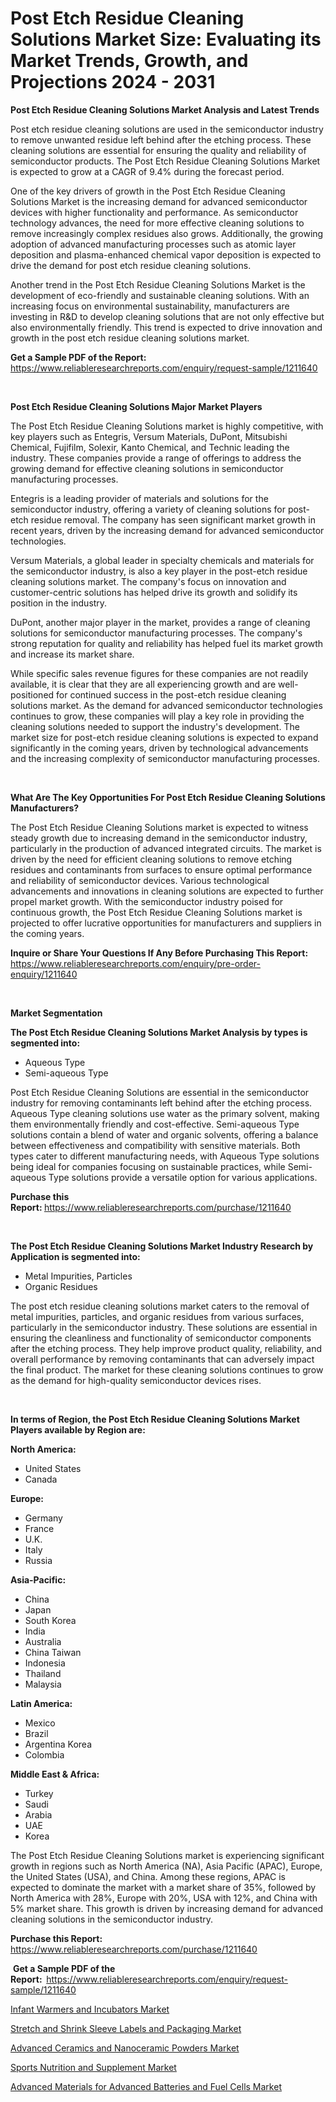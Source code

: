 <p><h1>Post Etch Residue Cleaning Solutions Market Size: Evaluating its Market Trends, Growth, and Projections 2024 - 2031</h1></p><p><strong>Post Etch Residue Cleaning Solutions Market Analysis and Latest Trends</strong></p>
<p><p>Post etch residue cleaning solutions are used in the semiconductor industry to remove unwanted residue left behind after the etching process. These cleaning solutions are essential for ensuring the quality and reliability of semiconductor products. The Post Etch Residue Cleaning Solutions Market is expected to grow at a CAGR of 9.4% during the forecast period.</p><p>One of the key drivers of growth in the Post Etch Residue Cleaning Solutions Market is the increasing demand for advanced semiconductor devices with higher functionality and performance. As semiconductor technology advances, the need for more effective cleaning solutions to remove increasingly complex residues also grows. Additionally, the growing adoption of advanced manufacturing processes such as atomic layer deposition and plasma-enhanced chemical vapor deposition is expected to drive the demand for post etch residue cleaning solutions.</p><p>Another trend in the Post Etch Residue Cleaning Solutions Market is the development of eco-friendly and sustainable cleaning solutions. With an increasing focus on environmental sustainability, manufacturers are investing in R&D to develop cleaning solutions that are not only effective but also environmentally friendly. This trend is expected to drive innovation and growth in the post etch residue cleaning solutions market.</p></p>
<p><strong>Get a Sample PDF of the Report:&nbsp;</strong> <a href="https://www.reliableresearchreports.com/enquiry/request-sample/1211640">https://www.reliableresearchreports.com/enquiry/request-sample/1211640</a></p>
<p>&nbsp;</p>
<p><strong>Post Etch Residue Cleaning Solutions Major Market Players</strong></p>
<p><p>The Post Etch Residue Cleaning Solutions market is highly competitive, with key players such as Entegris, Versum Materials, DuPont, Mitsubishi Chemical, Fujifilm, Solexir, Kanto Chemical, and Technic leading the industry. These companies provide a range of offerings to address the growing demand for effective cleaning solutions in semiconductor manufacturing processes.</p><p>Entegris is a leading provider of materials and solutions for the semiconductor industry, offering a variety of cleaning solutions for post-etch residue removal. The company has seen significant market growth in recent years, driven by the increasing demand for advanced semiconductor technologies.</p><p>Versum Materials, a global leader in specialty chemicals and materials for the semiconductor industry, is also a key player in the post-etch residue cleaning solutions market. The company's focus on innovation and customer-centric solutions has helped drive its growth and solidify its position in the industry.</p><p>DuPont, another major player in the market, provides a range of cleaning solutions for semiconductor manufacturing processes. The company's strong reputation for quality and reliability has helped fuel its market growth and increase its market share.</p><p>While specific sales revenue figures for these companies are not readily available, it is clear that they are all experiencing growth and are well-positioned for continued success in the post-etch residue cleaning solutions market. As the demand for advanced semiconductor technologies continues to grow, these companies will play a key role in providing the cleaning solutions needed to support the industry's development. The market size for post-etch residue cleaning solutions is expected to expand significantly in the coming years, driven by technological advancements and the increasing complexity of semiconductor manufacturing processes.</p></p>
<p>&nbsp;</p>
<p><strong>What Are The Key Opportunities For Post Etch Residue Cleaning Solutions Manufacturers?</strong></p>
<p><p>The Post Etch Residue Cleaning Solutions market is expected to witness steady growth due to increasing demand in the semiconductor industry, particularly in the production of advanced integrated circuits. The market is driven by the need for efficient cleaning solutions to remove etching residues and contaminants from surfaces to ensure optimal performance and reliability of semiconductor devices. Various technological advancements and innovations in cleaning solutions are expected to further propel market growth. With the semiconductor industry poised for continuous growth, the Post Etch Residue Cleaning Solutions market is projected to offer lucrative opportunities for manufacturers and suppliers in the coming years.</p></p>
<p><strong>Inquire or Share Your Questions If Any Before Purchasing This Report:</strong> <a href="https://www.reliableresearchreports.com/enquiry/pre-order-enquiry/1211640">https://www.reliableresearchreports.com/enquiry/pre-order-enquiry/1211640</a></p>
<p>&nbsp;</p>
<p><strong>Market Segmentation</strong></p>
<p><strong>The Post Etch Residue Cleaning Solutions Market Analysis by types is segmented into:</strong></p>
<p><ul><li>Aqueous Type</li><li>Semi-aqueous Type</li></ul></p>
<p><p>Post Etch Residue Cleaning Solutions are essential in the semiconductor industry for removing contaminants left behind after the etching process. Aqueous Type cleaning solutions use water as the primary solvent, making them environmentally friendly and cost-effective. Semi-aqueous Type solutions contain a blend of water and organic solvents, offering a balance between effectiveness and compatibility with sensitive materials. Both types cater to different manufacturing needs, with Aqueous Type solutions being ideal for companies focusing on sustainable practices, while Semi-aqueous Type solutions provide a versatile option for various applications.</p></p>
<p><strong>Purchase this Report:&nbsp;</strong><a href="https://www.reliableresearchreports.com/purchase/1211640">https://www.reliableresearchreports.com/purchase/1211640</a></p>
<p>&nbsp;</p>
<p><strong>The Post Etch Residue Cleaning Solutions Market Industry Research by Application is segmented into:</strong></p>
<p><ul><li>Metal Impurities, Particles</li><li>Organic Residues</li></ul></p>
<p><p>The post etch residue cleaning solutions market caters to the removal of metal impurities, particles, and organic residues from various surfaces, particularly in the semiconductor industry. These solutions are essential in ensuring the cleanliness and functionality of semiconductor components after the etching process. They help improve product quality, reliability, and overall performance by removing contaminants that can adversely impact the final product. The market for these cleaning solutions continues to grow as the demand for high-quality semiconductor devices rises.</p></p>
<p>&nbsp;</p>
<p><strong>In terms of Region, the Post Etch Residue Cleaning Solutions Market Players available by Region are:</strong></p>
<p>
    <p> <strong> North America: </strong>
        <ul>
            <li>United States</li>
            <li>Canada</li>
        </ul>
        </p> 
    <p> <strong> Europe: </strong>
        <ul>
            <li>Germany</li>
            <li>France</li>
            <li>U.K.</li>
            <li>Italy</li>
            <li>Russia</li>
        </ul>
        </p> 
    <p> <strong> Asia-Pacific: </strong>
        <ul>
            <li>China</li>
            <li>Japan</li>
            <li>South Korea</li>
            <li>India</li>
            <li>Australia</li>
            <li>China Taiwan</li>
            <li>Indonesia</li>
            <li>Thailand</li>
            <li>Malaysia</li>
        </ul>
        </p> 
    <p> <strong> Latin America: </strong>
        <ul>
            <li>Mexico</li>
            <li>Brazil</li>
            <li>Argentina Korea</li>
            <li>Colombia</li>
        </ul>
        </p> 
    <p> <strong> Middle East & Africa: </strong>
        <ul>
            <li>Turkey</li>
            <li>Saudi</li>
            <li>Arabia</li>
            <li>UAE</li>
            <li>Korea</li>
        </ul>
    </p>
    </p>
<p><p>The Post Etch Residue Cleaning Solutions market is experiencing significant growth in regions such as North America (NA), Asia Pacific (APAC), Europe, the United States (USA), and China. Among these regions, APAC is expected to dominate the market with a market share of 35%, followed by North America with 28%, Europe with 20%, USA with 12%, and China with 5% market share. This growth is driven by increasing demand for advanced cleaning solutions in the semiconductor industry.</p></p>
<p><strong>Purchase this Report: </strong><a href="https://www.reliableresearchreports.com/purchase/1211640">https://www.reliableresearchreports.com/purchase/1211640</a></p>
<p>&nbsp;<strong>Get a Sample PDF of the Report:&nbsp;&nbsp;</strong><a href="https://www.reliableresearchreports.com/enquiry/request-sample/1211640">https://www.reliableresearchreports.com/enquiry/request-sample/1211640</a></p>
<p><strong></strong></p>
<p><p><a href="https://medium.com/p/f09b8bbdedb1/edit">Infant Warmers and Incubators Market</a></p><p><a href="https://medium.com/p/6cb16ee9a2e9/edit">Stretch and Shrink Sleeve Labels and Packaging Market</a></p><p><a href="https://medium.com/p/3730ce7eec77/edit">Advanced Ceramics and Nanoceramic Powders Market</a></p><p><a href="https://medium.com/p/cd585bb5e9cd/edit">Sports Nutrition and Supplement Market</a></p><p><a href="https://medium.com/p/8293ba566070/edit">Advanced Materials for Advanced Batteries and Fuel Cells Market</a></p></p>